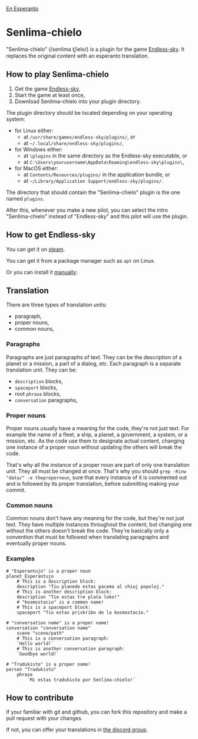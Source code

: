 [En Esperanto](https://github.com/Dok8tavo/senlima-chielo/blob/main/LEGUMIN.md)

# Senlima-chielo

"Senlima-chielo" (/senlima t̠ʃielo/) is a plugin for the game [Endless-sky](https://endless-sky.github.io). It replaces the original content with an esperanto translation.

## How to play Senlima-chielo

1. Get the game [Endless-sky](https://github.com/Dok8tavo/senlima-chielo/blob/main/README.md#l29),
2. Start the game at least once,
3. Download Senlima-chielo into your plugin directory.

The plugin directory should be located depending on your operating system:

- for Linux either:
    - at `/usr/share/games/endless-sky/plugins/`, or
    - at `~/.local/share/endless-sky/plugins/`,
- for Windows either:
    - at `\plugins` in the same directory as the Endless-sky executable, or
    - at `C:\Users\yourusername\AppData\Roaming\endless-sky\plugins\`,
- for MacOS either:
    - at `Contents/Resources/plugins/` in the application bundle, or
    - at `~/Library/Application Support/endless-sky/plugins/`.

The directory that should contain the "Senlima-chielo" plugin is the one named `plugins`.

After this, whenever you make a new pilot, you can select the intro "Senlima-chielo" instead of "Endless-sky" and this pilot will use the plugin.

## How to get Endless-sky

You can get it on [steam](https://store.steampowered.com/app/404410/Endless_Sky/).

You can get it from a package manager such as `apt` on Linux.

Or you can install it [manually](https://github.com/endless-sky/endless-sky/releases/tag/0.10.6):

## Translation

There are three types of translation units:

- paragraph,
- proper nouns,
- common nouns,

### Paragraphs

Paragraphs are just paragraphs of text. They can be the description of a planet or a mission, a part of a dialog, etc. Each paragraph is a separate translation unit. They can be:

- `description` blocks,
- `spaceport` blocks,
- root `phrase` blocks,
- `conversation` paragraphs,


### Proper nouns

Proper nouns usually have a meaning for the code, they're not just text. For example the name of a fleet, a ship, a planet, a government, a system, or a mission, etc. As the code use them to designate actual content, changing one instance of a proper noun without updating the others will break the code.

That's why all the instance of a proper noun are part of only one translation unit. They all must be changed at once. That's why you should `grep -Rinw "data/" -e thepropernoun`, sure that every instance of it is commented out and is followed by its proper translation, before submitting making your commit.

### Common nouns

Common nouns don't have any meaning for the code, but they're not just text. They have multiple instances throughout the content, but changing one without the others doesn't break the code. They're basically only a convention that must be followed when translating paragraphs and eventually proper nouns.

### Examples

```endless-sky
# "Esperantujo" is a proper noun
planet Esperantujo
    # This is a description block:
    description "Tiu planedo estas pacema al chiuj popoloj."
    # This is another description block:
    description "Tio estas tre plaĉa loko!"
    # "kosmostacio" is a common name!
    # This is a spaceport block:
    spaceport "Tio estas priskribo de la kosmostacio."

# "conversation name" is a proper name!
conversation "conversation name"
    scene "scene/path"
    # This is a conversation paragraph:
    `Hello world!`
    # This is another conversation paragraph:
    `Goodbye world!`

# "Tradukisto" is a proper name!
person "Tradukisto"
    phrase
        `Mi estas tradukisto por Senlima-chielo!`
```

## How to contribute

If your familiar with git and github, you can fork this repository and make a pull request with your changes.

If not, you can offer your translations in [the discord group](https://discord.gg/EwAKV6Yme4).